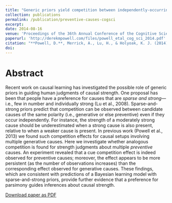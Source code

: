 ```yaml
---
title: "Generic priors yield competition between independently-occurring preventive causes"
collection: publications
permalink: /publication/preventive-causes-cogsci
excerpt:
date: 2014-08-16
venue: 'Proceedings of the 36th Annual Conference of the Cognitive Science Society'
paperurl: 'http://derekmpowell.com/files/powell_etal_cog_sci_2014.pdf'
citation: "**Powell, D.**, Merrick, A., Lu, H., & Holyoak, K. J. (2014). Generic priors yield competition between independently-occurring preventive causes. *Proceedings of the 36th Annual Conference of the Cognitive Science Society.* Austin, TX: Cognitive Science Society."
doi: 
---
```


# Abstract

Recent work on causal learning has investigated the possible role of generic priors in guiding human judgments of causal strength. One proposal has been that people have a preference for causes that are *sparse and strong*—i.e., few in number and individually strong (Lu et al., 2008). Sparse-and-strong priors predict that competition can be observed between candidate causes of the same polarity (i.e., generative or else preventive) even if they occur independently. For instance, the strength of a moderately strong cause should be underestimated when a strong cause is also present, relative to when a weaker cause is present. In previous work (Powell et al., 2013) we found such competition effects for causal setups involving multiple generative causes. Here we investigate whether analogous competition is found for strength judgments about multiple *preventive* causes. An experiment revealed that a cue competition effect is indeed observed for preventive causes; moreover, the effect appears to be more persistent (as the number of observations increases) than the corresponding effect observed for generative causes. These findings, which are consistent with predictions of a Bayesian learning model with sparse-and-strong priors, provide further evidence that a preference for parsimony guides inferences about causal strength.

[Download paper as PDF](http://derekmpowell.com/files/powell_etal_cog_sci_2014.pdf)
